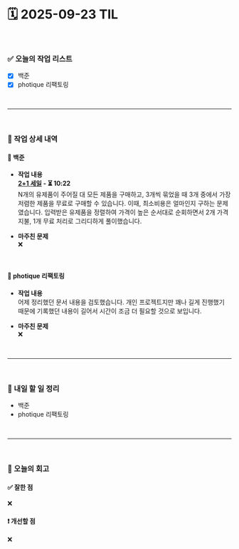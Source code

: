 # 🗓️ 2025-09-23 TIL

<br>

### ✅ 오늘의 작업 리스트  
- [x] 백준
- [x] photique 리팩토링

<br>

---

<br>

### 📌 작업 상세 내역  

#### 🔹 백준
- **작업 내용**<br>
**[2+1 세일](https://www.acmicpc.net/problem/11508) - ⏳ 10:22**<br>
N개의 유제품이 주어질 대 모든 제품을 구매하고, 3개씩 묶었을 때 3개 중에서 가장 저렴한 제품을 무료로 구매할 수 있습니다. 이때, 최소비용은 얼마인지 구하는 문제였습니다. 입력받은 유제품을 정렬하여 가격이 높은 순서대로 순회하면서 2개 가격 지불, 1개 무료 처리로 그리디하게 풀이했습니다.

- **마주친 문제**<br>
❌

<br>

#### 🔹 photique 리팩토링
- **작업 내용**<br>
어제 정리했던 문서 내용을 검토했습니다. 개인 프로젝트지만 꽤나 길게 진행했기 때문에 기록했던 내용이 길어서 시간이 조금 더 필요할 것으로 보입니다.

- **마주친 문제**<br>
❌

<br>

---

<br>

### 🚀 내일 할 일 정리  

- 백준
- photique 리팩토링

<br>

---

<br>

### 🧐 오늘의 회고  

#### ✅ 잘한 점
❌

#### ❗ 개선할 점
❌

<br><br><br>